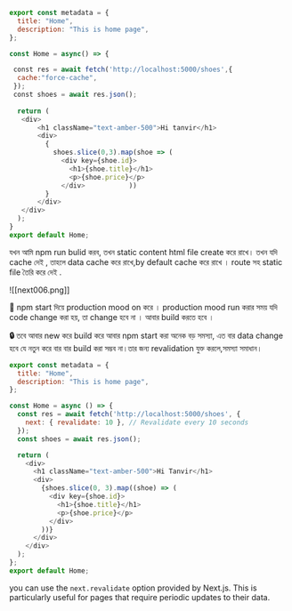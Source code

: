 ```js
export const metadata = {
  title: "Home",
  description: "This is home page",
};

const Home = async() => {

 const res = await fetch('http://localhost:5000/shoes',{
  cache:"force-cache",
 });
 const shoes = await res.json();
 
  return (
   <div>
       <h1 className="text-amber-500">Hi tanvir</h1>
       <div>
         {
           shoes.slice(0,3).map(shoe => (
             <div key={shoe.id}>
               <h1>{shoe.title}</h1>
               <p>{shoe.price}</p>
             </div>           ))
         }
       </div>
   </div>
  );
}
export default Home;
```

যখন আমি npm run bulid করব, তখন static content html file create করে রাখে। তখন যদি cache দেই , তাহলে data cache করে রাখে,by default cache  করে রাখে । route সহ static file তৈরি করে দেই .

![[next006.png]]

💯 npm start দিয়ে production mood on করে । production mood run করার সময় যদি code  change করা হয়, তা change হবে না । আবার build করতে হবে ।

**🔒** তবে আবার new করে build করে আবার npm start করা অনেক বড় সমস্যা, এত বার data change হবে যে নতুন করে  বার বার build  করা সম্ভব না।তার জন্য  revalidation যুক্ত করলে,সমস্যা সমাধান।

```js
export const metadata = {
  title: "Home",
  description: "This is home page",
};

const Home = async () => {
  const res = await fetch('http://localhost:5000/shoes', {
    next: { revalidate: 10 }, // Revalidate every 10 seconds
  });
  const shoes = await res.json();

  return (
    <div>
      <h1 className="text-amber-500">Hi Tanvir</h1>
      <div>
        {shoes.slice(0, 3).map((shoe) => (
          <div key={shoe.id}>
            <h1>{shoe.title}</h1>
            <p>{shoe.price}</p>
          </div>
        ))}
      </div>
    </div>
  );
};
export default Home;
```

you can use the `next.revalidate` option provided by Next.js. This is particularly useful for pages that require periodic updates to their data.